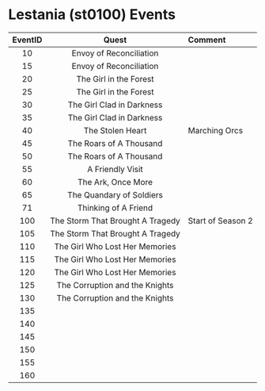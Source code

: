 # Lestania (st0100) Events

| EventID   | Quest | Comment
|:---------:|:-----:|:--------|
| 10        | Envoy of Reconciliation
| 15        | Envoy of Reconciliation
| 20        | The Girl in the Forest
| 25        | The Girl in the Forest
| 30        | The Girl Clad in Darkness
| 35        | The Girl Clad in Darkness
| 40        | The Stolen Heart | Marching Orcs
| 45        | The Roars of A Thousand |
| 50        | The Roars of A Thousand |
| 55        | A Friendly Visit |
| 60        | The Ark, Once More
| 65        | The Quandary of Soldiers
| 71        | Thinking of A Friend
| 100       | The Storm That Brought A Tragedy | Start of Season 2
| 105       | The Storm That Brought A Tragedy
| 110       | The Girl Who Lost Her Memories
| 115       | The Girl Who Lost Her Memories
| 120       | The Girl Who Lost Her Memories
| 125       | The Corruption and the Knights
| 130       | The Corruption and the Knights
| 135
| 140
| 145
| 150
| 155
| 160